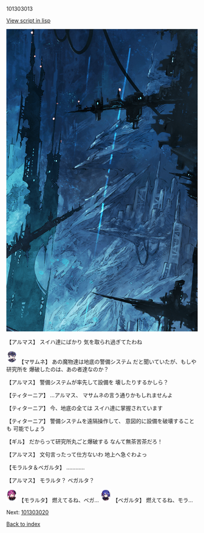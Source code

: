 101303013

[View script in lisp](../scripts/101303013.txt)

![underground_world_1.png](../images/backgrounds/underground_world_1.png)

【アルマス】
スイハ達にばかり
気を取られ過ぎてたわね

<img src="../images/units/3100111.png" alt="3100111.png" height="34"/>
【マサムネ】
あの魔物達は地底の警備システム
だと聞いていたが、もしや研究所を
爆破したのは、あの者達なのか？

【アルマス】
警備システムが率先して設備を
壊したりするかしら？

【ティターニア】
…アルマス、
マサムネの言う通りかもしれませんよ

【ティターニア】
今、地底の全ては
スイハ達に掌握されています

【ティターニア】
警備システムを遠隔操作して、
意図的に設備を破壊することも
可能でしょう

【ギル】
だからって研究所丸ごと爆破する
なんて無茶苦茶だろ！

【アルマス】
文句言ったって仕方ないわ
地上へ急ぐわよっ

【モラルタ＆ベガルタ】
…………

【アルマス】
モラルタ？
ベガルタ？

<img src="../images/units/3104011.png" alt="3104011.png" height="34"/>
【モラルタ】
燃えてるね、ベガ…

<img src="../images/units/3104111.png" alt="3104111.png" height="34"/>
【ベガルタ】
燃えてるね、モラ…

Next: [101303020](101303020.md)

[Back to index](index.md)
